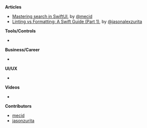 
**Articles**

* [Mastering search in SwiftUI](https://swiftwithmajid.com/2021/06/23/mastering-search-in-swiftui/), by [@mecid](https://twitter.com/mecid)
* [Linting vs Formatting: A Swift Guide (Part 1)](https://jasonzurita.com/linting-and-formatting-swift-part-1/), by [@jasonalexzurita](https://twitter.com/jasonalexzurita)

**Tools/Controls**

* 

**Business/Career**

* 

**UI/UX**

* 

**Videos**

* 

**Contributors**

* [mecid](https://github.com/mecid)
* [jasonzurita](https://github.com/jasonzurita)
